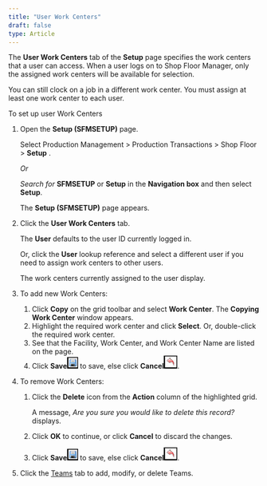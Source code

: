 ```yaml
---
title: "User Work Centers"
draft: false
type: Article 
---
```


The **User Work Centers** tab of the **Setup** page specifies the work centers that a user can access. When a user logs on to Shop Floor Manager, only the assigned work centers will be available for selection.

You can still clock on a job in a different work center. You must assign at least one work center to each user.

To set up user Work Centers

1.  Open the **Setup (SFMSETUP)** page.

    Select Production Management > Production Transactions > Shop Floor > **Setup** .

    *Or*

      *Search for* **SFMSETUP** or **Setup** in the **Navigation box** and then select **Setup**.

    The **Setup (SFMSETUP)** page appears.

2.  Click the **User Work Centers** tab.

    The **User** defaults to the user ID currently logged in.

    Or, click the **User** lookup reference and select a different user if you need to assign work centers to other users.

    The work centers currently assigned to the user display.

3.  To add new Work Centers:
    1.  Click **Copy** on the grid toolbar and select **Work Center**.
        The **Copying Work Center** window appears.
    3.  Highlight the required work center and click **Select**. Or, double-click the required work center.
    4.  See that the Facility, Work Center, and Work Center Name are listed on the page.
    5.  Click **Save**![](../assets/shop-floor-manager/picture1.png) to save, else click **Cancel**![](../assets/shop-floor-manager/picture2.png).
4.  To remove Work Centers:
    1.  Click the **Delete** icon from the **Action** column of the highlighted grid.

         A message, *Are you sure you would like to delete this record?* displays.

    2.  Click **OK** to continue, or click **Cancel** to discard the changes.
    3.  Click **Save**![](../assets/shop-floor-manager/picture1.png) to save, else click **Cancel**![](../assets/shop-floor-manager/picture2.png).
5.  Click the [Teams](teams-setup.md) tab to add, modify, or delete Teams.